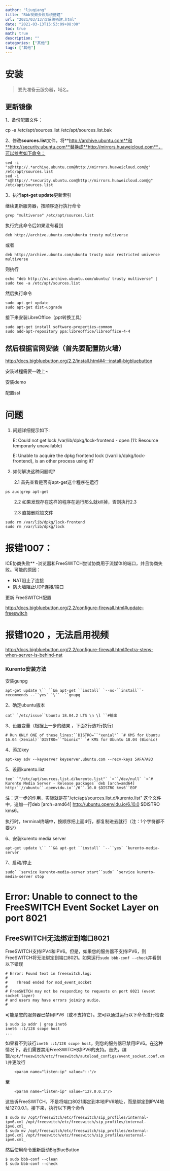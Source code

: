 ```yaml
---
author: "liuqiang"
title: "Bbb视频会议系统搭建"
url: "2021/03/13/议系统搭建.html"
date: "2021-03-13T15:53:09+08:00"
toc: true
math: true
description: ""
categories: ["其他"]
tags: ["其他"]
---
```


# 安装
> 要先准备云服务器，域名。

## 更新镜像

1、备份配置文件：

cp -a /etc/apt/sources.list /etc/apt/sources.list.bak

2、修改**sources.list**文件，将**http://archive.ubuntu.com**和**http://security.ubuntu.com**替换成**http://mirrors.huaweicloud.com**，可以参考如下命令：

```
sed -i "s@http://.*archive.ubuntu.com@http://mirrors.huaweicloud.com@g" /etc/apt/sources.list
sed -i "s@http://.*security.ubuntu.com@http://mirrors.huaweicloud.com@g" /etc/apt/sources.list
```

3、执行**apt-get update**更新索引

继续更新服务器，按顺序逐行执行命令

```
grep "multiverse" /etc/apt/sources.list
```

执行完此命令后如果没有看到

```
deb http://archive.ubuntu.com/ubuntu trusty multiverse
```

或者

```
deb http://archive.ubuntu.com/ubuntu trusty main restricted universe multiverse
```

则执行

```
echo "deb http://us.archive.ubuntu.com/ubuntu/ trusty multiverse" | sudo tee -a /etc/apt/sources.list
```

然后执行命令

```
sudo apt-get update
sudo apt-get dist-upgrade
```

接下来安装LibreOffice（ppt转换工具）

```
sudo apt-get install software-properties-common
sudo add-apt-repository ppa:libreoffice/libreoffice-4-4
```

## 然后根据官网安装（首先要配置防火墙）

http://docs.bigbluebutton.org/2.2/install.html#4--install-bigbluebutton

安装过程需要一晚上~

安装demo

配置ssl

# 问题

1. 问题详细提示如下:

   E: Could not get lock /var/lib/dpkg/lock-frontend - open (11: Resource temporarly unavailable)

   E: Unable to acquire the dpkg frontend lock (/var/lib/dpkg/lock-frontend), is an other process using it?

2. 如何解决这种问题呢?

　　2.1 首先查看是否有apt-get这个程序在运行

```
ps aux|grep apt-get
```

　　2.2 如果发现存在这样的程序在运行那么就kill掉，否则执行2.3

　　2.3 直接删除锁文件

```
sudo rm /var/lib/dpkg/lock-frontend
sudo rm /var/lib/dpkg/lock
```

# 报错1007：

ICE协商失败** -浏览器和FreeSWITCH尝试协商用于流媒体的端口，并且协商失败。可能的原因：

- NAT阻止了连接
- 防火墙阻止UDP连接/端口

更新 FreeSWITCH配置

http://docs.bigbluebutton.org/2.2/configure-firewall.html#update-freeswitch



# 报错1020 ，无法启用视频

http://docs.bigbluebutton.org/2.2/configure-firewall.html#extra-steps-when-server-is-behind-nat

### Kurento安装方法

安装gunpg

```
apt-get update \`` ``&& apt-get ``install` `--no-``install``-recommends --``yes` `\``  ``gnupg
```

2、确定ubuntu版本

```
cat` `/etc/issue``Ubuntu 18.04.2 LTS \n \l ``#输出
```

3、设置变量（根据上一步的结果 ，下面2行选1行执行）

```
# Run ONLY ONE of these lines:``DISTRO=``"xenial"` `# KMS for Ubuntu 16.04 (Xenial)``DISTRO=``"bionic"` `# KMS for Ubuntu 18.04 (Bionic)
```

4、添加key

```
apt-key adv --keyserver keyserver.ubuntu.com --recv-keys 5AFA7A83
```

5、设置kurento.list

```
tee` `"/etc/apt/sources.list.d/kurento.list"` `>``/dev/null` `<`# Kurento Media Server - Release packages``deb [arch=amd64] http:``//ubuntu``.openvidu.io``/6``.10.0 $DISTRO kms6``EOF
```

注：这一步的作用，实际就是在"/etc/apt/sources.list.d/kurento.list" 这个文件中，追加一行deb [arch=amd64] http://ubuntu.openvidu.io/6.10.0 $DISTRO kms6。

执行时，terminal终端中，按顺序把上面4行，都复制进去就行（注：1个字符都不要少）

6、安装kurento media server

```
apt-get update \`` ``&& apt-get ``install` `--``yes` `kurento-media-server
```

7、启动/停止

```
sudo` `service kurento-media-server start``sudo` `service kurento-media-server stop
```

# Error: Unable to connect to the FreeSWITCH Event Socket Layer on port 8021

## FreeSWITCH无法绑定到端口8021

FreeSWITCH支持IPV4和IPV6。但是，如果您的服务器不支持IPV6，则FreeSWITCH将无法绑定到端口8021。如果运行`sudo bbb-conf --check`并看到以下错误

```
# Error: Found text in freeswitch.log:
#
#    Thread ended for mod_event_socket
#
# FreeSWITCH may not be responding to requests on port 8021 (event socket layer)
# and users may have errors joining audio.
#
```

可能是您的服务器已禁用IPV6（或不支持它）。您可以通过运行以下命令进行检查

```
$ sudo ip addr | grep inet6
inet6 ::1/128 scope host
...
```

如果看不到该行`inet6 ::1/128 scope host`，则您的服务器已禁用IPV6。在这种情况下，我们需要禁用FreeSWITCH对IPV6的支持。首先，编辑`/opt/freeswitch/etc/freeswitch/autoload_configs/event_socket.conf.xml`并更改行

```
    <param name="listen-ip" value="::"/>
```

至

```
    <param name="listen-ip" value="127.0.0.1"/>
```

这告诉FreeSWITCH，不是将端口8021绑定到本地IPV6地址，而是绑定到IPV4地址127.0.0.1。接下来，执行以下两个命令

```
$ sudo mv /opt/freeswitch/etc/freeswitch/sip_profiles/internal-ipv6.xml /opt/freeswitch/etc/freeswitch/sip_profiles/internal-ipv6.xml_
$ sudo mv /opt/freeswitch/etc/freeswitch/sip_profiles/external-ipv6.xml /opt/freeswitch/etc/freeswitch/sip_profiles/external-ipv6.xml_
```

然后使用命令重新启动BigBlueButton

```
$ sudo bbb-conf --clean
$ sudo bbb-conf --check
```

